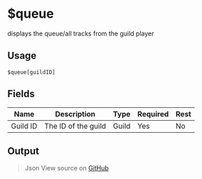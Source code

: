 # $queue
displays the queue/all tracks from the guild player
## Usage
```
$queue[guildID]
```
## Fields
|   Name   |     Description      | Type  | Required | Rest |
|----------|----------------------|-------|----------|------|
| Guild ID | The ID of the guild  | Guild | Yes      | No   |

## Output
> Json
View source on [GitHub](https://github.com/tryforge/forgelink/blob/dev/src/natives/queue.ts)